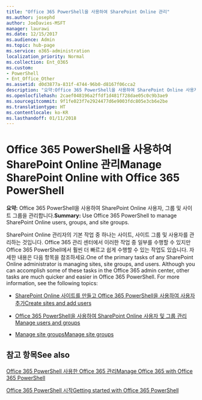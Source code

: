 ```yaml
---
title: "Office 365 PowerShell을 사용하여 SharePoint Online 관리"
ms.author: josephd
author: JoeDavies-MSFT
manager: laurawi
ms.date: 12/15/2017
ms.audience: Admin
ms.topic: hub-page
ms.service: o365-administration
localization_priority: Normal
ms.collection: Ent_O365
ms.custom:
- PowerShell
- Ent_Office_Other
ms.assetid: d0d3877a-831f-4744-96b0-d8167f06cca2
description: "요약:Office 365 PowerShell을 사용하여 SharePoint Online 사용자, 그룹 및 사이트 그룹을 관리합니다."
ms.openlocfilehash: 2caef048196a2ffdf1d481f728dae05c0c9b3ae9
ms.sourcegitcommit: 9f1fe023f7e2924477d6e9003fdc805e3cb6e2be
ms.translationtype: HT
ms.contentlocale: ko-KR
ms.lasthandoff: 01/11/2018
---
```

# <a name="manage-sharepoint-online-with-office-365-powershell"></a><span data-ttu-id="77156-103">Office 365 PowerShell을 사용하여 SharePoint Online 관리</span><span class="sxs-lookup"><span data-stu-id="77156-103">Manage SharePoint Online with Office 365 PowerShell</span></span>

 <span data-ttu-id="77156-104">**요약:** Office 365 PowerShell을 사용하여 SharePoint Online 사용자, 그룹 및 사이트 그룹을 관리합니다.</span><span class="sxs-lookup"><span data-stu-id="77156-104">**Summary:** Use Office 365 PowerShell to manage SharePoint Online users, groups, and site groups.</span></span>
  
<span data-ttu-id="77156-p101">SharePoint Online 관리자의 기본 작업 중 하나는 사이트, 사이트 그룹 및 사용자를 관리하는 것입니다. Office 365 관리 센터에서 이러한 작업 중 일부를 수행할 수 있지만 Office 365 PowerShell에서 훨씬 더 빠르고 쉽게 수행할 수 있는 작업도 있습니다. 자세한 내용은 다음 항목을 참조하세요.</span><span class="sxs-lookup"><span data-stu-id="77156-p101">One of the primary tasks of any SharePoint Online administrator is managing sites, site groups, and users. Although you can accomplish some of these tasks in the Office 365 admin center, other tasks are much quicker and easier in Office 365 PowerShell. For more information, see the following topics:</span></span>
  
- <span data-ttu-id="77156-108">[SharePoint Online 사이트를 만들고 Office 365 PowerShell을 사용하여 사용자 추가]((http://technet.microsoft.com/library/c55d4ccf-ab36-481a-a285-c40234e11abd.aspx))</span><span class="sxs-lookup"><span data-stu-id="77156-108">[Create sites and add users]((http://technet.microsoft.com/library/c55d4ccf-ab36-481a-a285-c40234e11abd.aspx))</span></span>
    
- <span data-ttu-id="77156-109">[Office 365 PowerShell을 사용하여 SharePoint Online 사용자 및 그룹 관리]((http://technet.microsoft.com/library/9680af2e-a965-4e62-92ee-da72105c7800.aspx))</span><span class="sxs-lookup"><span data-stu-id="77156-109">[Manage users and groups]((http://technet.microsoft.com/library/9680af2e-a965-4e62-92ee-da72105c7800.aspx))</span></span>
    
- <span data-ttu-id="77156-110">[Manage site groups]((http://technet.microsoft.com/library/122f4099-c78d-4cce-bab0-4343b04596ae.aspx))</span><span class="sxs-lookup"><span data-stu-id="77156-110">[Manage site groups]((http://technet.microsoft.com/library/122f4099-c78d-4cce-bab0-4343b04596ae.aspx))</span></span>
    
## <a name="see-also"></a><span data-ttu-id="77156-111">참고 항목</span><span class="sxs-lookup"><span data-stu-id="77156-111">See also</span></span>

#### 

[<span data-ttu-id="77156-112">Office 365 PowerShell 사용한 Office 365 관리</span><span class="sxs-lookup"><span data-stu-id="77156-112">Manage Office 365 with Office 365 PowerShell</span></span>](manage-office-365-with-office-365-powershell.md)
  
[<span data-ttu-id="77156-113">Office 365 PowerShell 시작</span><span class="sxs-lookup"><span data-stu-id="77156-113">Getting started with Office 365 PowerShell</span></span>](getting-started-with-office-365-powershell.md)

